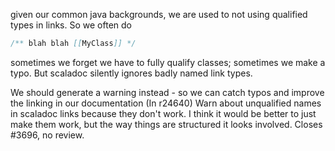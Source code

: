 given our common java backgrounds, we are used to not using qualified types in links. So we often do

```scala
/** blah blah [[MyClass]] */
```

sometimes we forget we have to fully qualify classes; sometimes we make a typo. But scaladoc silently ignores badly named link types.

We should generate a warning instead - so we can catch typos and improve the linking in our documentation
(In r24640) Warn about unqualified names in scaladoc links because they don't work.
I think it would be better to just make them work, but the way things
are structured it looks involved.  Closes #3696, no review.
